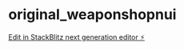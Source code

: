 # original_weaponshopnui

[Edit in StackBlitz next generation editor ⚡️](https://stackblitz.com/~/github.com/akiilles05/original_weaponshopnui)